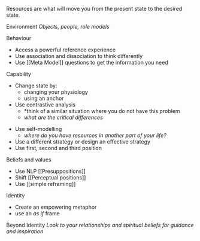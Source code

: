 Resources are what will move you from the present state to the desired state. 

Environment
*Objects, people, role models*

Behaviour
- Access a powerful reference experience
- Use association and dissociation to think differently
- Use [[Meta Model]] questions to get the information you need

Capability
- Change state by:
	- changing your physiology
	- using an anchor
- Use contrastive analysis 
	* *think of a similar situation where you do not have this problem
	* *what are the critical differences*
* Use self-modelling
	* *where do you have resources in another part of your life?*
* Use a different strategy or design an effective strategy
* Use first, second and third position

Beliefs and values
- Use NLP [[Presuppositions]]
- Shift [[Perceptual positions]]
- Use [[simple reframing]]

Identity
- Create an empowering metaphor
- use an *as if* frame

Beyond Identity
*Look to your relationships and spiritual beliefs for guidance and inspiration*